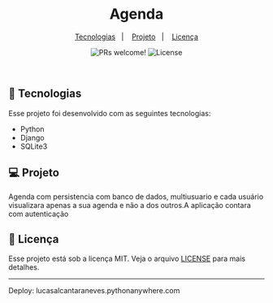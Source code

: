 <h1 align="center">
 Agenda
</h1>

<p align="center">
  <a href="#-tecnologias">Tecnologias</a>&nbsp;&nbsp;&nbsp;|&nbsp;&nbsp;&nbsp;</a>
  <a href="#-projeto">Projeto</a>&nbsp;&nbsp;&nbsp;|&nbsp;&nbsp;&nbsp;</a>
  <a href="#memo-licença">Licença</a>
</p>

<p align="center">
 <img src="https://img.shields.io/static/v1?label=PRs&message=welcome&color=49AA26&labelColor=000000" alt="PRs welcome!" />

  <img alt="License" src="https://img.shields.io/static/v1?label=license&message=MIT&color=49AA26&labelColor=000000">
</p>

<br>

<p align="center">
  
</p>

## 🚀 Tecnologias

Esse projeto foi desenvolvido com as seguintes tecnologias:

- Python
- Django
- SQLite3

## 💻 Projeto

Agenda com persistencia com banco de dados, multiusuario e cada usuário visualizara apenas a sua agenda e não a dos outros.A aplicação contara com autenticação


## :memo: Licença

Esse projeto está sob a licença MIT. Veja o arquivo [LICENSE](LICENSE.md) para mais detalhes.

---

Deploy: lucasalcantaraneves.pythonanywhere.com
